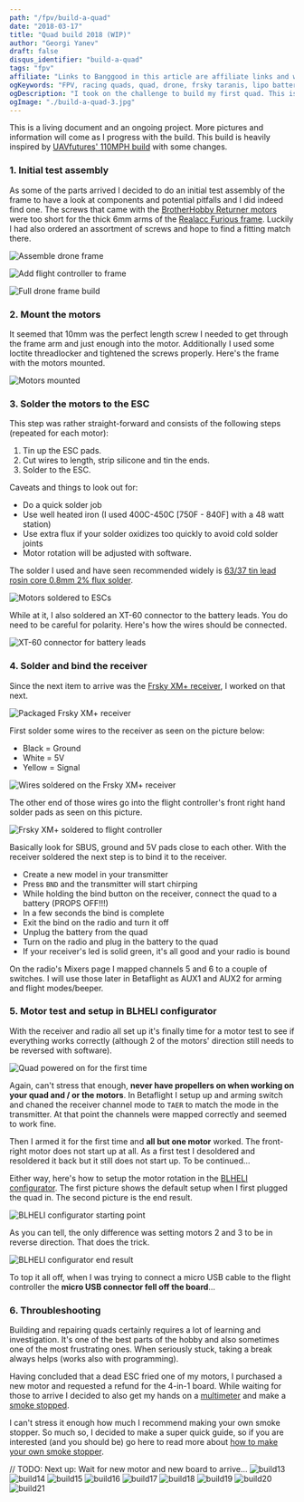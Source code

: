 ```yaml
---
path: "/fpv/build-a-quad"
date: "2018-03-17"
title: "Quad build 2018 (WIP)"
author: "Georgi Yanev"
draft: false
disqus_identifier: "build-a-quad"
tags: "fpv"
affiliate: "Links to Banggood in this article are affiliate links and would support the blog if used to make a purchase."
ogKeywords: "FPV, racing quads, quad, drone, frsky taranis, lipo batteries, quad build, drone build, brotherhobby returner motors, realacc furious frame, DIY, Racerstar StarF4S 30A Blheli_S Dshot 4 in 1 ESC OSD Flight Controller"
ogDescription: "I took on the challenge to build my first quad. This is how it went."
ogImage: "./build-a-quad-3.jpg"
---
```


This is a living document and an ongoing project. More pictures and information will come as I progress with the build. This build is heavily inspired by [UAVfutures' 110MPH build][1] with some changes.

### 1. Initial test assembly

As some of the parts arrived I decided to do an initial test assembly of the frame to have a look at components and potential pitfalls and I did indeed find one. The screws that came with the [BrotherHobby Returner motors][2] were too short for the thick 6mm arms of the [Realacc Furious frame][3]. Luckily I had also ordered an assortment of screws and hope to find a fitting match there.

![Assemble drone frame](build-a-quad-1.jpg)

![Add flight controller to frame](build-a-quad-2.jpg)

![Full drone frame build](build-a-quad-3.jpg)

### 2. Mount the motors

It seemed that 10mm was the perfect length screw I needed to get through the frame arm and just enough into the motor. Additionally I used some loctite threadlocker and tightened the screws properly. Here's the frame with the motors mounted.

![Motors mounted](build-a-quad-4.jpg)

### 3. Solder the motors to the ESC

This step was rather straight-forward and consists of the following steps (repeated for each motor):

1. Tin up the ESC pads.
2. Cut wires to length, strip silicone and tin the ends.
3. Solder to the ESC.

Caveats and things to look out for:

* Do a quick solder job
* Use well heated iron (I used 400C-450C [750F - 840F] with a 48 watt station)
* Use extra flux if your solder oxidizes too quickly to avoid cold solder joints
* Motor rotation will be adjusted with software.

The solder I used and have seen recommended widely is [63/37 tin lead rosin core 0.8mm 2% flux solder][4].

![Motors soldered to ESCs](build-a-quad-5.jpg)

While at it, I also soldered an XT-60 connector to the battery leads. You do need to be careful for polarity. Here's how the wires should be connected.

![XT-60 connector for battery leads](build-a-quad-6.jpg)

### 4. Solder and bind the receiver

Since the next item to arrive was the [Frsky XM+ receiver][5], I worked on that next.

![Packaged Frsky XM+ receiver](build-a-quad-7.jpg)

First solder some wires to the receiver as seen on the picture below:

* Black = Ground
* White = 5V
* Yellow = Signal

![Wires soldered on the Frsky XM+ receiver](build-a-quad-8.jpg)

The other end of those wires go into the flight controller's front right hand solder pads as seen on this picture.

![Frsky XM+ soldered to flight controller](build-a-quad-9.jpg)

Basically look for SBUS, ground and 5V pads close to each other.
With the receiver soldered the next step is to bind it to the receiver.

* Create a new model in your transmitter
* Press `BND` and the transmitter will start chirping
* While holding the bind button on the receiver, connect the quad to a battery (PROPS OFF!!!)
* In a few seconds the bind is complete
* Exit the bind on the radio and turn it off
* Unplug the battery from the quad
* Turn on the radio and plug in the battery to the quad
* If your receiver's led is solid green, it's all good and your radio is bound

On the radio's Mixers page I mapped channels 5 and 6 to a couple of switches. I will use those later in Betaflight as AUX1 and AUX2 for arming and flight modes/beeper.

### 5. Motor test and setup in BLHELI configurator

With the receiver and radio all set up it's finally time for a motor test to see if everything works correctly (although 2 of the motors' direction still needs to be reversed with software).

![Quad powered on for the first time](build-a-quad-10.jpg)

Again, can't stress that enough, **never have propellers on when working on your quad and / or the motors**.
In Betaflight I setup up and arming switch and chaned the receiver channel mode to `TAER` to match the mode in the transmitter. At that point the channels were mapped correctly and seemed to work fine.

Then I armed it for the first time and **all but one motor** worked. The front-right motor does not start up at all. As a first test I desoldered and resoldered it back but it still does not start up. To be continued...

Either way, here's how to setup the motor rotation in the [BLHELI configurator][6]. The first picture shows the default setup when I first plugged the quad in. The second picture is the end result.

![BLHELI configurator starting point](build-a-quad-11.png)

As you can tell, the only difference was setting motors 2 and 3 to be in reverse direction. That does the trick.

![BLHELI configurator end result](build-a-quad-12.png)

To top it all off, when I was trying to connect a micro USB cable to the flight controller the **micro USB connector fell off the board**...

### 6. Throubleshooting

Building and repairing quads certainly requires a lot of learning and investigation. It's one of the best parts of the hobby and also sometimes one of the most frustrating ones. When seriously stuck, taking a break always helps (works also with programming).

Having concluded that a dead ESC fried one of my motors, I purchased a new motor and requested a refund for the 4-in-1 board. While waiting for those to arrive I decided to also get my hands on a [multimeter][7] and make a [smoke stopped][8].

I can't stress it enough how much I recommend making your own smoke stopper. So much so, I decided to make a super quick guide, so if you are interested (and you should be) go here to read more about [how to make your own smoke stopper][8].

// TODO:
Next up: Wait for new motor and new board to arrive...
![build13](build-a-quad-13.jpg)
![build14](build-a-quad-14.jpg)
![build15](build-a-quad-15.jpg)
![build16](build-a-quad-16.jpg)
![build17](build-a-quad-17.jpg)
![build18](build-a-quad-18.jpg)
![build19](build-a-quad-19.jpg)
![build20](build-a-quad-20.jpg)
![build21](build-a-quad-21.jpg)

[0]: Linkslist
[1]: https://www.youtube.com/watch?v=evVP9_FpNSE
[2]: https://goo.gl/x9B9xp
[3]: https://goo.gl/NwhhDm
[4]: https://goo.gl/y2QSCv
[5]: https://goo.gl/LuqFSk
[6]: https://github.com/blheli-configurator/blheli-configurator/releases
[7]: https://goo.gl/xhRiiz
[8]: /fpv/make-a-smoke-stopper
